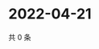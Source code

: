 # 2022-04-21

共 0 条

<!-- BEGIN WEIBO -->
<!-- 最后更新时间 Thu Apr 21 2022 00:25:21 GMT+0800 (China Standard Time) -->

<!-- END WEIBO -->
